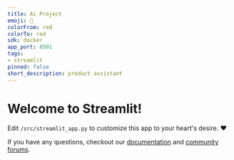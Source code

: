 ```yaml
---
title: Ai Project
emoji: 🚀
colorFrom: red
colorTo: red
sdk: docker
app_port: 8501
tags:
- streamlit
pinned: false
short_description: product assistant
---
```


# Welcome to Streamlit!

Edit `/src/streamlit_app.py` to customize this app to your heart's desire. :heart:

If you have any questions, checkout our [documentation](https://docs.streamlit.io) and [community
forums](https://discuss.streamlit.io).
